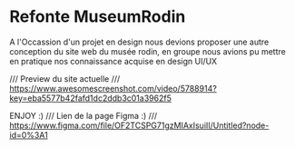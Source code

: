 # Refonte MuseumRodin

A l'Occassion d'un projet en design nous devions proposer une autre conception du site web du musée rodin, en groupe nous avions pu mettre en pratique nos connaissance
acquise en design UI/UX


/// Preview du site actuelle ///
https://www.awesomescreenshot.com/video/5788914?key=eba5577b42fafd1dc2ddb3c01a3962f5

ENJOY :)
/// Lien de la page Figma :) ///
https://www.figma.com/file/OF2TCSPG71gzMIAxIsuiII/Untitled?node-id=0%3A1
